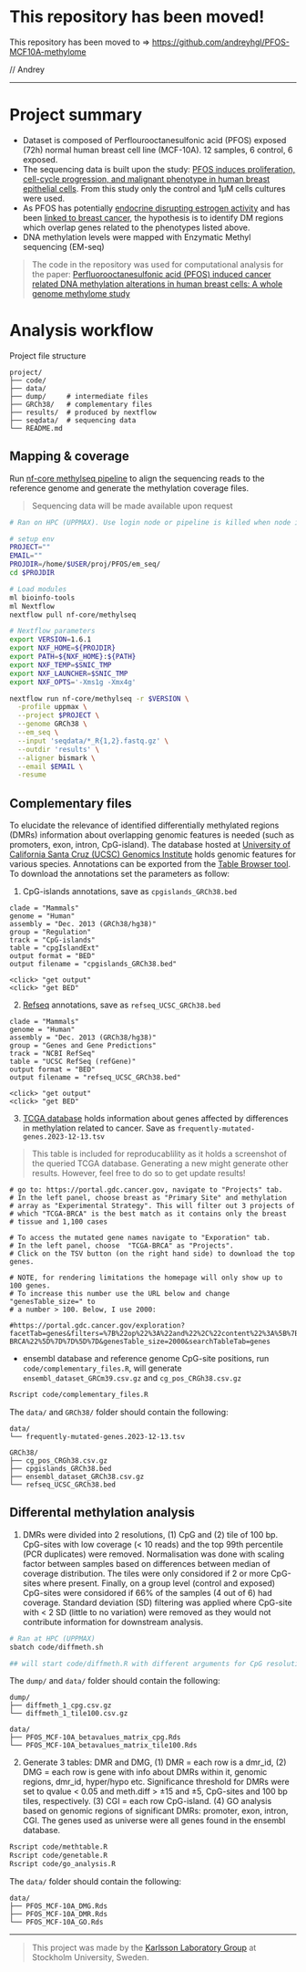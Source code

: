 # This repository has been moved! 

This repository has been moved to => https://github.com/andreyhgl/PFOS-MCF10A-methylome

// Andrey

---

# Project summary

+ Dataset is composed of Perflourooctanesulfonic acid (PFOS) exposed (72h) normal human breast cell line (MCF-10A). 12 samples, 6 control, 6 exposed.
+ The sequencing data is built upon the study: [PFOS induces proliferation, cell-cycle progression, and malignant phenotype in human breast epithelial cells](https://doi.org/10.1007/s00204-017-2077-8). From this study only the control and 1µM cells cultures were used.
+ As PFOS has potentially [endocrine disrupting estrogen activity](https://doi.org/10.1111/j.1365-2605.2008.00870.x) and has been [linked to breast cancer](https://doi.org/10.1186/1476-069X-10-88), the hypothesis is to identify DM regions which overlap genes related to the phenotypes listed above.
+ DNA methylation levels were mapped with Enzymatic Methyl sequencing (EM-seq)

>The code in the repository was used for computational analysis for the paper: [Perfluorooctanesulfonic acid (PFOS) induced cancer related DNA methylation alterations in human breast cells: A whole genome methylome study](https://doi.org/10.1016/j.scitotenv.2024.174864)

# Analysis workflow

Project file structure

```
project/
├── code/
├── data/
├── dump/     # intermediate files
├── GRCh38/   # complementary files
├── results/  # produced by nextflow
├── seqdata/  # sequencing data
└── README.md
```

## Mapping & coverage

Run [nf-core methylseq pipeline](https://nf-co.re/methylseq) to align the sequencing reads to the reference genome and generate the methylation coverage files.

>Sequencing data will be made available upon request

```sh
# Ran on HPC (UPPMAX). Use login node or pipeline is killed when node is killed

# setup env
PROJECT=""
EMAIL=""
PROJDIR=/home/$USER/proj/PFOS/em_seq/
cd $PROJDIR

# Load modules
ml bioinfo-tools 
ml Nextflow
nextflow pull nf-core/methylseq

# Nextflow parameters
export VERSION=1.6.1
export NXF_HOME=${PROJDIR}
export PATH=${NXF_HOME}:${PATH}
export NXF_TEMP=$SNIC_TMP
export NXF_LAUNCHER=$SNIC_TMP
export NXF_OPTS='-Xms1g -Xmx4g'

nextflow run nf-core/methylseq -r $VERSION \
  -profile uppmax \
  --project $PROJECT \
  --genome GRCh38 \
  --em_seq \
  --input 'seqdata/*_R{1,2}.fastq.gz' \
  --outdir 'results' \
  --aligner bismark \
  --email $EMAIL \
  -resume
```

## Complementary files

To elucidate the relevance of identified differentially methylated regions (DMRs) information about overlapping genomic features is needed (such as promoters, exon, intron, CpG-island). The database hosted at [University of California Santa Cruz (UCSC) Genomics Institute](https://genome-euro.ucsc.edu/index.html) holds genomic features for various species. Annotations can be exported from the [Table Browser tool](https://genome-euro.ucsc.edu/cgi-bin/hgTables). To download the annotations set the parameters as follow:

1. CpG-islands annotations, save as `cpgislands_GRCh38.bed`

```
clade = "Mammals" 
genome = "Human"
assembly = "Dec. 2013 (GRCh38/hg38)"
group = "Regulation"
track = "CpG-islands"
table = "cpgIslandExt"
output format = "BED"
output filename = "cpgislands_GRCh38.bed"

<click> "get output" 
<click> "get BED"
```

2. [Refseq](https://en.wikipedia.org/wiki/RefSeq) annotations, save as `refseq_UCSC_GRCh38.bed`

```
clade = "Mammals" 
genome = "Human"
assembly = "Dec. 2013 (GRCh38/hg38)"
group = "Genes and Gene Predictions"
track = "NCBI RefSeq"
table = "UCSC RefSeq (refGene)"
output format = "BED"
output filename = "refseq_UCSC_GRCh38.bed"

<click> "get output" 
<click> "get BED"
```

3. [TCGA database](https://portal.gdc.cancer.gov) holds information about genes affected by differences in methylation related to cancer. Save as `frequently-mutated-genes.2023-12-13.tsv`

>This table is included for reproducablility as it holds a screenshot of the queried TCGA database. Generating a new might generate other results. However, feel free to do so to get update results!

```
# go to: https://portal.gdc.cancer.gov, navigate to "Projects" tab. 
# In the left panel, choose breast as "Primary Site" and methylation 
# array as "Experimental Strategy". This will filter out 3 projects of
# which "TCGA-BRCA" is the best match as it contains only the breast 
# tissue and 1,100 cases

# To access the mutated gene names navigate to "Exporation" tab. 
# In the left panel, choose  "TCGA-BRCA" as "Projects". 
# Click on the TSV button (on the right hand side) to download the top genes. 

# NOTE, for rendering limitations the homepage will only show up to 100 genes.
# To increase this number use the URL below and change "genesTable_size=" to 
# a number > 100. Below, I use 2000:

#https://portal.gdc.cancer.gov/exploration?facetTab=genes&filters=%7B%22op%22%3A%22and%22%2C%22content%22%3A%5B%7B%22op%22%3A%22in%22%2C%22content%22%3A%7B%22field%22%3A%22cases.primary_site%22%2C%22value%22%3A%5B%22breast%22%5D%7D%7D%2C%7B%22op%22%3A%22in%22%2C%22content%22%3A%7B%22field%22%3A%22cases.project.project_id%22%2C%22value%22%3A%5B%22TCGA-BRCA%22%5D%7D%7D%5D%7D&genesTable_size=2000&searchTableTab=genes
```

+ ensembl database and reference genome CpG-site positions, run `code/complementary_files.R`, will generate `ensembl_dataset_GRCm39.csv.gz` and `cg_pos_CRGh38.csv.gz`

```sh
Rscript code/complementary_files.R
```

The `data/` and `GRCh38/` folder should contain the following: 

```
data/
└── frequently-mutated-genes.2023-12-13.tsv

GRCh38/
├── cg_pos_CRGh38.csv.gz
├── cpgislands_GRCh38.bed
├── ensembl_dataset_GRCh38.csv.gz
└── refseq_UCSC_GRCh38.bed
```

## Differental methylation analysis

1. DMRs were divided into 2 resolutions, (1) CpG and (2) tile of 100 bp. CpG-sites with low coverage (< 10 reads) and the top 99th percentile (PCR duplicates) were removed. Normalisation was done with scaling factor between samples based on differences between median of coverage distribution. The tiles were only considored if 2 or more CpG-sites where present. Finally, on a group level (control and exposed) CpG-sites were considored if 66% of the samples (4 out of 6) had coverage. Standard deviation (SD) filtering was applied where CpG-site with < 2 SD (little to no variation) were removed as they would not contribute information for downstream analysis.

```sh
# Ran at HPC (UPPMAX)
sbatch code/diffmeth.sh

## will start code/diffmeth.R with different arguments for CpG resolution
```

The `dump/` and `data/` folder should contain the following:

```
dump/
├── diffmeth_1_cpg.csv.gz
└── diffmeth_1_tile100.csv.gz

data/
├── PFOS_MCF-10A_betavalues_matrix_cpg.Rds
└── PFOS_MCF-10A_betavalues_matrix_tile100.Rds
```

2. Generate 3 tables: DMR and DMG, (1) DMR = each row is a dmr_id, (2) DMG = each row is gene with info about DMRs within it, genomic regions, dmr_id, hyper/hypo etc. Significance threshold for DMRs were set to qvalue < 0.05 and meth.diff > ±15 and ±5, CpG-sites and 100 bp tiles, respectively. (3) CGI = each row CpG-island. (4) GO analysis based on genomic regions of significant DMRs: promoter, exon, intron, CGI. The genes used as universe were all genes found in the ensembl database.

```sh
Rscript code/methtable.R
Rscript code/genetable.R
Rscript code/go_analysis.R
```

The `data/` folder should contain the following:

```
data/
├── PFOS_MCF-10A_DMG.Rds
├── PFOS_MCF-10A_DMR.Rds
└── PFOS_MCF-10A_GO.Rds
```

---

>This project was made by the [Karlsson Laboratory Group](https://karlssonlab.se/) at Stockholm University, Sweden.
